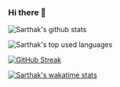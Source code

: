 ### Hi there 👋

<!--
**sarthakahuja07/sarthakahuja07** is a ✨ _special_ ✨ repository because its `README.md` (this file) appears on your GitHub profile.

Here are some ideas to get you started:

- 🔭 I’m currently working on ...
- 🌱 I’m currently learning ...
- 👯 I’m looking to collaborate on ...
- 🤔 I’m looking for help with ...
- 💬 Ask me about ...
- 📫 How to reach me: ...
- 😄 Pronouns: ...
- ⚡ Fun fact: ...
-->

![Sarthak's github stats](https://github-readme-stats.vercel.app/api?username=sarthakahuja07&count_private=true&show_icons=true&theme=algolia&hide=contribs,issues)

![Sarthak's top used languages](https://github-readme-stats.vercel.app/api/top-langs/?username=sarthakahuja07&layout=compact&theme=algolia)

[![GitHub Streak](http://github-readme-streak-stats.herokuapp.com?user=sarthakahuja07&theme=algolia&date_format=M%20j%5B%2C%20Y%5D)](https://git.io/streak-stats)

[![Sarthak's wakatime stats](https://github-readme-stats.vercel.app/api/wakatime?username=sarthakahuja07&theme=algolia)](https://github.com/anuraghazra/github-readme-stats)
